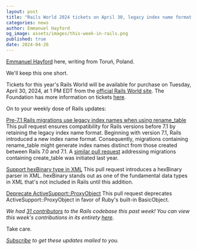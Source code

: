 ```yaml
---
layout: post
title: "Rails World 2024 tickets on April 30, legacy index name format for Rails 7.0, etc"
categories: news
author: Emmanuel Hayford
og_image: assets/images/this-week-in-rails.png
published: true
date: 2024-04-26
---
```


[Emmanuel Hayford](https://twitter.com/siaw23) here, writing from Toruń, Poland.

We'll keep this one short.

Tickets for this year's Rails World will be available for purchase on Tuesday, April 30, 2024, at 1 PM EDT from the [official Rails World site](https://rubyonrails.org/world/2024). The Foundation has more information on tickets [here](https://rubyonrails.org/2024/4/24/rails-world-tickets-on-sale-april-30).

On to your weekly dose of Rails updates:

[Pre-7.1 Rails migrations use legacy index names when using rename_table](https://github.com/rails/rails/pull/50837)
This pull request ensures compatibility for Rails versions before 7.1 by retaining the legacy index name format. Beginning with version 7.1, Rails introduced a new index name format. Consequently, migrations containing rename_table might generate index names distinct from those created between Rails 7.0 and 7.1. A [similar pull request](https://github.com/rails/rails/pull/47863) addressing migrations containing create_table was initiated last year.

[Support hexBinary type in XML](https://github.com/rails/rails/pull/51631)
This pull request introduces a hexBinary parser in XML. hexBinary stands out as one of the fundamental data types in XML that's not included in Rails until this addition.

[Deprecate ActiveSupport::ProxyObject](https://github.com/rails/rails/pull/51638)
This pull request deprecates ActiveSupport::ProxyObject in favor of Ruby's built-in BasicObject.

_We had [31 contributors](https://contributors.rubyonrails.org/contributors/in-time-window/20240419-20240426) to the Rails codebase this past week! You can view this week's contributions in its entirety [here](https://github.com/rails/rails/compare/@%7B2024-04-19%7D...main@%7B2024-04-26%7D)._

Take care.


_[Subscribe](https://world.hey.com/this.week.in.rails) to get these updates mailed to you._
